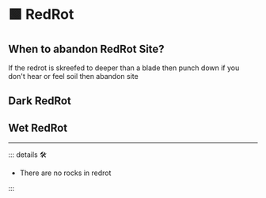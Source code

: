 # 🟩  <ekos>RedRot</ekos>

## When to abandon RedRot Site?

If the redrot is skreefed to deeper than a blade then punch down if you don't hear or feel soil then abandon site

## Dark RedRot

## Wet RedRot

---

<!-- =================================================== -->
<!-- =================================================== -->
<!-- =================================================== -->
<!-- =================================================== -->
<!-- =================================================== -->
::: details 🛠

- There are no rocks in redrot

:::
